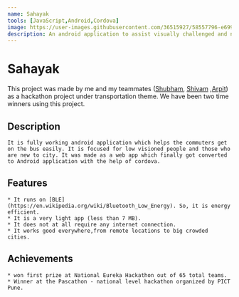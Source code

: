 ```yaml
---
name: Sahayak
tools: [JavaScript,Android,Cordova]
image: https://user-images.githubusercontent.com/36515927/58557796-e699d280-823c-11e9-8bd6-78ab4d4d725e.jpg
description: An android application to assist visually challenged and new people in city travel in public transport.
---
```


# Sahayak

 This project was made by me and my teammates ([Shubham](https://github.com/shubham7298), [Shivam](https://github.com/pathakcodes) ,[Arpit](https://github.com/armish24)) as a hackathon project under transportation theme.
 We have been two time winners using this project.

## Description
	It is fully working android application which helps the commuters get on the bus easily. It is focused for low visioned people and those who are new to city. It was made as a web app which finally got converted to Android application with the help of cordova.

## Features
	* It runs on [BLE](https://en.wikipedia.org/wiki/Bluetooth_Low_Energy). So, it is energy efficient.
	* It is a very light app (less than 7 MB).
	* It does not at all require any internet connection.
	* It works good everywhere,from remote locations to big crowded cities.

## Achievements
	* won first prize at National Eureka Hackathon out of 65 total teams.
	* Winner at the Pascathon - national level hackathon organized by PICT Pune.
